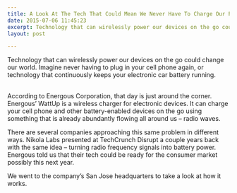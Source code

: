```yaml
---
title: A Look At The Tech That Could Mean We Never Have To Charge Our Phones Again
date: 2015-07-06 11:45:23
excerpt: Technology that can wirelessly power our devices on the go could change our world. Imagine never having to plug in your cell phone again, or technology that continuously keeps your electronic car battery running.
layout: post

---
```


Technology that can wirelessly power our devices on the go could change our world. Imagine never having to plug in your cell phone again, or technology that continuously keeps your electronic car battery running.
<div style='text-align:center'><script type='text/javascript' src='http://pshared.5min.com/Scripts/PlayerSeed.js?sid=281&width=900&height=315&playList=518917978'></script><br/></div>
According to Energous Corporation, that day is just around the corner. Energous’ WattUp is a wireless charger for electronic devices. It can charge your cell phone and other battery-enabled devices on the go using something that is already abundantly flowing all around us – radio waves.

There are several companies approaching this same problem in different ways. Nikola Labs presented at TechCrunch Disrupt a couple years back with the same idea – turning radio frequency signals into battery power. Energous told us that their tech could be ready for the consumer market possibly this next year.

We went to the company’s San Jose headquarters to take a look at how it works.